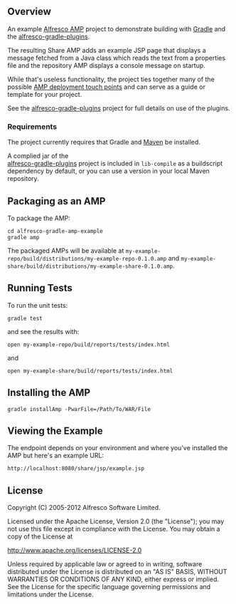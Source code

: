 Overview
--------

An example [Alfresco AMP](http://wiki.alfresco.com/wiki/AMP_Files) project to
demonstrate building with [Gradle](http://gradle.org) and the 
[alfresco-gradle-plugins](https://github.com/Alfresco/alfresco-gradle-plugins).

The resulting Share AMP adds an example JSP page that displays a message fetched from
a Java class which reads the text from a properties file and the repository AMP
displays a console message on startup.

While that's useless functionality,
the project ties together many of the possible 
[AMP deployment touch points](http://wiki.alfresco.com/wiki/Developing_an_Alfresco_Module) and 
can serve as a guide or template for your project.

See the [alfresco-gradle-plugins](https://github.com/Alfresco/alfresco-gradle-plugins) project
for full details on use of the plugins.

### Requirements

The project currently requires that Gradle and [Maven](http://maven.apache.org) be installed.

A complied jar of the  
[alfresco-gradle-plugins](https://github.com/Alfresco/alfresco-gradle-plugins) project is included
in `lib-compile` as a buildscript dependency by default, or you can use a version in your local 
Maven repository.


Packaging as an AMP
-------------------

To package the AMP:

	cd alfresco-gradle-amp-example
	gradle amp
		
The packaged AMPs will be available at `my-example-repo/build/distributions/my-example-repo-0.1.0.amp`
and `my-example-share/build/distributions/my-example-share-0.1.0.amp`.


Running Tests
-------------

To run the unit tests:

	gradle test
		
and see the results with:

	open my-example-repo/build/reports/tests/index.html

and

	open my-example-share/build/reports/tests/index.html 



Installing the AMP
------------------

	gradle installAmp -PwarFile=/Path/To/WAR/File


Viewing the Example
-------------------

The endpoint depends on your environment and where you've installed the AMP but 
here's an example URL:

	http://localhost:8080/share/jsp/example.jsp

	
License
-------

Copyright (C) 2005-2012 Alfresco Software Limited.

Licensed under the Apache License, Version 2.0 (the "License");
you may not use this file except in compliance with the License.
You may obtain a copy of the License at

http://www.apache.org/licenses/LICENSE-2.0

Unless required by applicable law or agreed to in writing, software
distributed under the License is distributed on an "AS IS" BASIS,
WITHOUT WARRANTIES OR CONDITIONS OF ANY KIND, either express or implied.
See the License for the specific language governing permissions and
limitations under the License.
